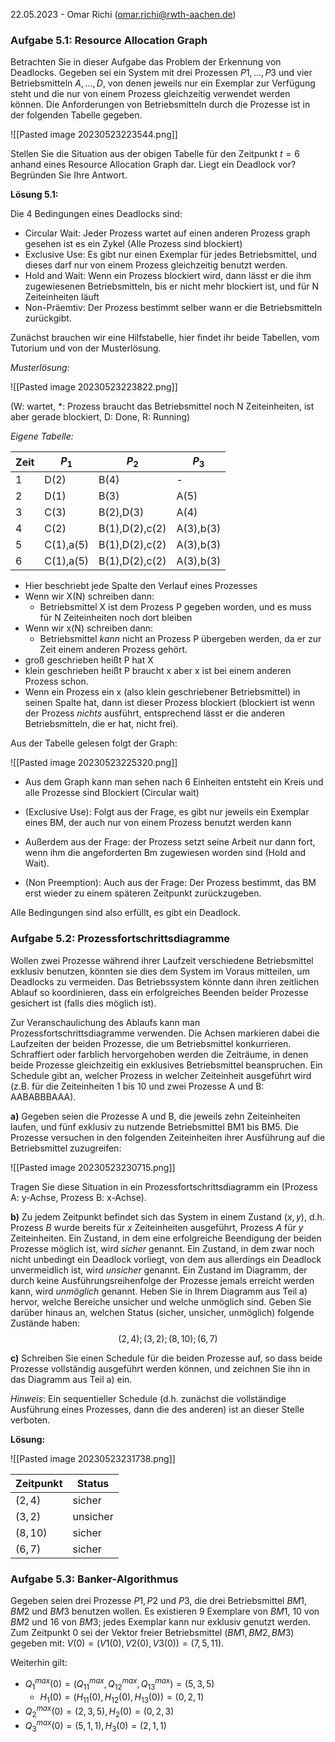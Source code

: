 22.05.2023 - Omar Richi (omar.richi@rwth-aachen.de)

### Aufgabe 5.1: Resource Allocation Graph

Betrachten Sie in dieser Aufgabe das Problem der Erkennung von Deadlocks. Gegeben sei ein System mit drei Prozessen $P1, . . . , P3$ und vier Betriebsmitteln $A, . . . ,D$, von denen jeweils nur ein Exemplar zur Verfügung steht und die nur von einem Prozess gleichzeitig verwendet werden können. Die
Anforderungen von Betriebsmitteln durch die Prozesse ist in der folgenden Tabelle gegeben.

![[Pasted image 20230523223544.png]]

Stellen Sie die Situation aus der obigen Tabelle für den Zeitpunkt $t = 6$ anhand eines Resource Allocation Graph dar. Liegt ein Deadlock vor? Begründen Sie Ihre Antwort.

**Lösung 5.1:**

Die 4 Bedingungen eines Deadlocks sind:

- Circular Wait: Jeder Prozess wartet auf einen anderen Prozess graph gesehen ist es ein Zykel (Alle Prozess sind blockiert)
- Exclusive Use: Es gibt nur einen Exemplar für jedes Betriebsmittel, und dieses darf nur von einem Prozess gleichzeitig benutzt werden.
- Hold and Wait: Wenn ein Prozess blockiert wird, dann lässt er die ihm zugewiesenen Betriebsmitteln, bis er nicht mehr blockiert ist, und für N Zeiteinheiten läuft
- Non-Präemtiv: Der Prozess bestimmt selber wann er die Betriebsmitteln zurückgibt.

Zunächst brauchen wir eine Hilfstabelle, hier findet ihr beide Tabellen, vom Tutorium und von der Musterlösung.

*Musterlösung:* 

![[Pasted image 20230523223822.png]]

(W: wartet, \*: Prozess braucht das Betriebsmittel noch N Zeiteinheiten, ist aber gerade blockiert, D: Done, R: Running)

*Eigene Tabelle:*

| Zeit | $P_1$     | $P_2$          | $P_3$     |
| ---- | --------- | -------------- | --------- |
| 1    | D(2)      | B(4)           | -         |
| 2    | D(1)      | B(3)           | A(5)      |
| 3    | C(3)      | B(2),D(3)      | A(4)      |
| 4    | C(2)      | B(1),D(2),c(2) | A(3),b(3) |
| 5    | C(1),a(5) | B(1),D(2),c(2) | A(3),b(3) |
| 6    | C(1),a(5) | B(1),D(2),c(2) | A(3),b(3) | 

- Hier beschriebt jede Spalte den Verlauf eines Prozesses
- Wenn wir X(N) schreiben dann:
	- Betriebsmittel X ist dem Prozess P gegeben worden, und es muss für N Zeiteinheiten noch dort bleiben
- Wenn wir x(N) schreiben dann:
	- Betriebsmittel *kann* nicht an Prozess P übergeben werden, da er zur Zeit einem anderen Prozess gehört.
- groß geschrieben heißt P hat X
- klein geschrieben heißt P braucht x aber x ist bei einem anderen Prozess schon.
- Wenn ein Prozess ein x (also klein geschriebener Betriebsmittel) in seinen Spalte hat, dann ist dieser Prozess blockiert (blockiert ist wenn der Prozess *nichts* ausführt, entsprechend lässt er die anderen Betriebsmitteln, die er hat, nicht frei).

Aus der Tabelle gelesen folgt der Graph:

![[Pasted image 20230523225320.png]]

- Aus dem Graph kann man sehen nach 6 Einheiten entsteht ein Kreis und alle Prozesse sind Blockiert (Circular wait)

- (Exclusive Use): Folgt aus der Frage, es gibt nur jeweils ein Exemplar eines BM, der auch nur von einem Prozess benutzt werden kann
- Außerdem aus der Frage: der Prozess setzt seine Arbeit nur dann fort, wenn ihm die angeforderten Bm zugewiesen worden sind (Hold and Wait).
- (Non Preemption): Auch aus der Frage: Der Prozess bestimmt, das BM erst wieder zu einem späteren Zeitpunkt zurückzugeben.

Alle Bedingungen sind also erfüllt, es gibt ein Deadlock.

### Aufgabe 5.2: Prozessfortschrittsdiagramme

Wollen zwei Prozesse während ihrer Laufzeit verschiedene Betriebsmittel exklusiv benutzen, könnten sie dies dem System im Voraus mitteilen, um Deadlocks zu vermeiden. Das Betriebssystem könnte dann ihren zeitlichen Ablauf so koordinieren, dass ein erfolgreiches Beenden beider Prozesse gesichert ist (falls dies möglich ist).

Zur Veranschaulichung des Ablaufs kann man Prozessfortschrittsdiagramme verwenden. Die Achsen markieren dabei die Laufzeiten der beiden Prozesse, die um Betriebsmittel konkurrieren. Schraffiert oder farblich hervorgehoben werden die Zeiträume, in denen beide Prozesse gleichzeitig ein exklusives Betriebsmittel beanspruchen. Ein Schedule gibt an, welcher Prozess in welcher Zeiteinheit ausgeführt wird (z.B. für die Zeiteinheiten 1 bis 10 und zwei Prozesse A und B: AABABBBAAA).

**a)** Gegeben seien die Prozesse A und B, die jeweils zehn Zeiteinheiten laufen, und fünf exklusiv zu nutzende Betriebsmittel BM1 bis BM5. Die Prozesse versuchen in den folgenden Zeiteinheiten ihrer Ausführung auf die Betriebsmittel zuzugreifen:

![[Pasted image 20230523230715.png]]

Tragen Sie diese Situation in ein Prozessfortschrittsdiagramm ein (Prozess A: y-Achse, Prozess B: x-Achse).

**b)** Zu jedem Zeitpunkt befindet sich das System in einem Zustand $(x, y)$, d.h. Prozess $B$ wurde bereits für $x$ Zeiteinheiten ausgeführt, Prozess $A$ für $y$ Zeiteinheiten. Ein Zustand, in dem eine erfolgreiche Beendigung der beiden Prozesse möglich ist, wird _sicher_ genannt. Ein Zustand, in dem zwar noch nicht unbedingt ein Deadlock vorliegt, von dem aus allerdings ein Deadlock unvermeidlich ist, wird _unsicher_ genannt. Ein Zustand im Diagramm, der durch keine Ausführungsreihenfolge der Prozesse jemals erreicht werden kann, wird _unmöglich_ genannt. Heben Sie in Ihrem Diagramm aus Teil a) hervor, welche Bereiche unsicher und welche unmöglich sind. Geben Sie darüber hinaus an, welchen Status (sicher, unsicher, unmöglich) folgende Zustände haben:
$$(2, 4); (3, 2); (8, 10); (6, 7)$$

**c)** Schreiben Sie einen Schedule für die beiden Prozesse auf, so dass beide Prozesse vollständig ausgeführt werden können, und zeichnen Sie ihn in das Diagramm aus Teil a) ein. 

*Hinweis*: Ein sequentieller Schedule (d.h. zunächst die vollständige Ausführung eines Prozesses,
dann die des anderen) ist an dieser Stelle verboten.

**Lösung:**

![[Pasted image 20230523231738.png]]

| Zeitpunkt | Status   |
| --------- | -------- |
| $(2,4)$   | sicher   |
| $(3,2)$   | unsicher |
| $(8,10)$  | sicher   |
| $(6,7)$   | sicher   |

### Aufgabe 5.3: Banker-Algorithmus

Gegeben seien drei Prozesse $P1, P2$ und $P3$, die drei Betriebsmittel $BM1, BM2$ und $BM3$ benutzen wollen. Es existieren $9$ Exemplare von $BM1$, $10$ von $BM2$ und $16$ von $BM3$; jedes Exemplar kann nur exklusiv genutzt werden. Zum Zeitpunkt $0$ sei der Vektor freier Betriebsmittel $(BM1, BM2, BM3)$
gegeben mit: $V(0) = (V1(0), V2(0), V3(0)) = (7, 5, 11)$.

Weiterhin gilt:
- $Q_1^{max}(0) = (Q_{11}^{max}, Q_{12}^{max}, Q_{13}^{max}) = (5,3,5)$
	- $H_1(0) = (H_{11}(0),H_{12}(0),H_{13}(0)) = (0,2,1)$
- $Q_2^{max}(0) = (2,3,5), H_2(0) = (0,2,3)$
- $Q_3^{max}(0) = (5,1,1), H_3(0) = (2,1,1)$ 